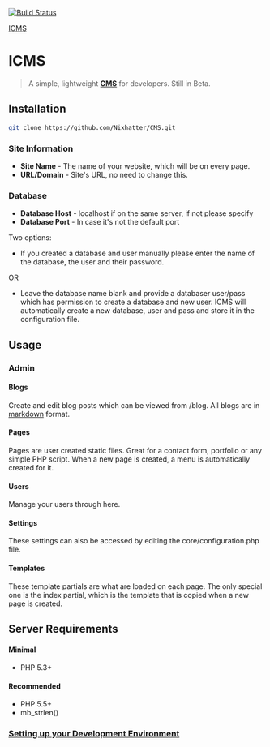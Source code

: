 [![Build Status](https://travis-ci.org/Nixhatter/CMS.svg?branch=master)](https://travis-ci.org/Nixhatter/CMS)

[ICMS](http://i.imgur.com/KkcxwGj.gifv)

# ICMS
> A simple, lightweight **[CMS](https://en.wikipedia.org/wiki/Content_management_system)** for developers. Still in Beta.

## Installation
```sh
git clone https://github.com/Nixhatter/CMS.git
```

### Site Information
* **Site Name** - The name of your website, which will be on every page.
* **URL/Domain** - Site's URL, no need to change this.

### Database
* **Database Host** - localhost if on the same server, if not please specify
* **Database Port** - In case it's not the default port

Two options:

* If you created a database and user manually please enter the name of the database, the user and their password.

OR

* Leave the database name blank and provide a databaser user/pass which has permission to create a database and new user. ICMS will automatically create a new database, user and pass and store it in the configuration file.

## Usage

### Admin
#### Blogs
Create and edit blog posts which can be viewed from /blog. All blogs are in [markdown](http://parsedown.org/demo) format.
#### Pages
Pages are user created static files. Great for a contact form, portfolio or any simple PHP script. When a new page is created, a menu is automatically created for it.
#### Users
Manage your users through here. 
#### Settings
These settings can also be accessed by editing the core/configuration.php file.
#### Templates
These template partials are what are loaded on each page. The only special one is the index partial, which is the template that is copied when a new page is created.

## Server Requirements
#### Minimal
- PHP 5.3+ 

#### Recommended
- PHP 5.5+ 
- mb_strlen()

### [Setting up your Development Environment](https://raw.githubusercontent.com/Nixhatter/CMS/master/Install.md)


